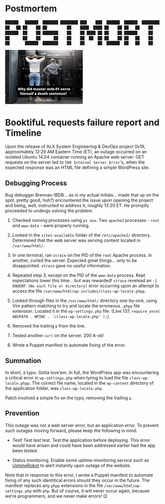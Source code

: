# Postmortem

```bash
██████   ██████  ███████ ████████ ███    ███  ██████  ██████  ████████ ███████ ███    ███ 
██   ██ ██    ██ ██         ██    ████  ████ ██    ██ ██   ██    ██    ██      ████  ████ 
██████  ██    ██ ███████    ██    ██ ████ ██ ██    ██ ██████     ██    █████   ██ ████ ██ 
██      ██    ██      ██    ██    ██  ██  ██ ██    ██ ██   ██    ██    ██      ██  ██  ██ 
██       ██████  ███████    ██    ██      ██  ██████  ██   ██    ██    ███████ ██      ██ 
```
<img src=./image.png width=50%>

# BooktifuL requests failure report and Timeline

Upon the release of ALX System Engineering & DevOps project 0x19,
approximately 12:29 AM Eastern Time (ET), an outage occurred on an isolated
Ubuntu 14.04 container running an Apache web server. GET requests on the server led to
`500 Internal Server Error`'s, when the expected response was an HTML file defining a
simple WordPress site.

## Debugging Process

Bug debugger Brennan (BDB... as in my actual initials... made that up on the spot, pretty
good, huh?) encountered the issue upon opening the project and being, well, instructed to
address it, roughly 13:20 ET. He promptly proceeded to undergo solving the problem.

1. Checked running processes using `ps aux`. Two `apache2` processes - `root` and `www-data` -
were properly running.

2. Looked in the `sites-available` folder of the `/etc/apache2/` directory. Determined that
the web server was serving content located in `/var/www/html/`.

3. In one terminal, ran `strace` on the PID of the `root` Apache process. In another, curled
the server. Expected great things... only to be disappointed. `strace` gave no useful
information.

4. Repeated step 3, except on the PID of the `www-data` process. Kept expectations lower this
time... but was rewarded! `strace` revelead an `-1 ENOENT (No such file or directory)` error
occurring upon an attempt to access the file `/var/www/html/wp-includes/class-wp-locale.phpp`.

5. Looked through files in the `/var/www/html/` directory one-by-one, using Vim pattern
matching to try and locate the erroneous `.phpp` file extension. Located it in the
`wp-settings.php` file. (Line 137, `require_once( ABSPATH . WPINC . '/class-wp-locale.php' );`).

6. Removed the trailing `p` from the line.

7. Tested another `curl` on the server. 200 A-ok!

8. Wrote a Puppet manifest to automate fixing of the error.

## Summation

In short, a typo. Gotta love'em. In full, the WordPress app was encountering a critical
error in `wp-settings.php` when tyring to load the file `class-wp-locale.phpp`. The correct
file name, located in the `wp-content` directory of the application folder, was
`class-wp-locale.php`.

Patch involved a simple fix on the typo, removing the trailing `p`.

## Prevention

This outage was not a web server error, but an application error. To prevent such outages
moving forward, please keep the following in mind.

* Test! Test test test. Test the application before deploying. This error would have arisen
and could have been addressed earlier had the app been tested.

* Status monitoring. Enable some uptime-monitoring service such as
[UptimeRobot](./https://uptimerobot.com/) to alert instantly upon outage of the website.

Note that in response to this error, I wrote a Puppet manifest to automate fixing of any such identitical errors should they occur in the future. The manifest replaces any `phpp` extensions in the file `/var/www/html/wp-settings.php` with `php`. But of course, it will never occur again, because we're programmers, and we never make errors! :wink:
